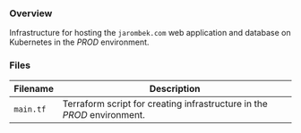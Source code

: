 ### Overview

Infrastructure for hosting the `jarombek.com` web application and database on Kubernetes in the *PROD* environment.

### Files

| Filename             | Description                                                                                    |
|----------------------|------------------------------------------------------------------------------------------------|
| `main.tf`            | Terraform script for creating infrastructure in the *PROD* environment.                        |
